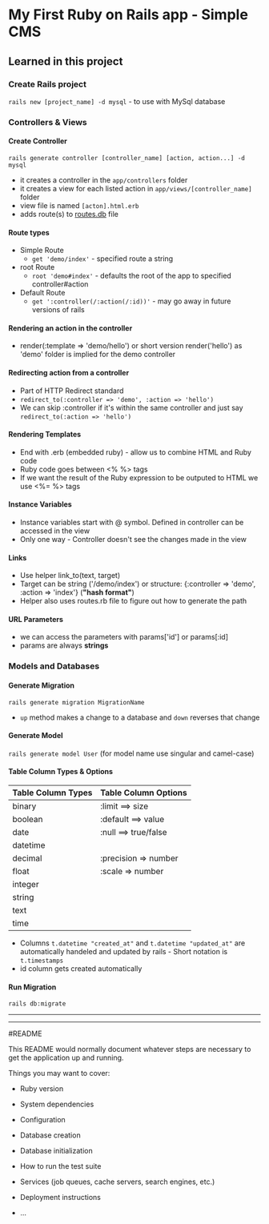 # My First Ruby on Rails app - Simple CMS  #

## Learned in this project ##

### Create Rails project 

```rails new [project_name] -d mysql```   - to use with MySql database

### Controllers & Views

#### Create Controller

```rails generate controller [controller_name] [action, action...] -d mysql```

- it creates a controller in the ```app/controllers``` folder
- it creates a view for each listed action in ```app/views/[controller_name]``` folder 
- view file is named ```[acton].html.erb```
- adds route(s) to [routes.db](config/routes.rb) file

#### Route types

- Simple Route 
  - ```get 'demo/index'```    - specified route a string
- root Route 
  - ```root 'demo#index'```    - defaults the root of the app to specified controller#action
- Default Route 
  - ```get ':controller(/:action(/:id))'```      - may go away in future versions of rails

#### Rendering an action in the controller

- render(:template => 'demo/hello')  or short version render('hello')  as 'demo' folder is implied for the demo controller

#### Redirecting action from a controller

- Part of HTTP Redirect standard
- ```redirect_to(:controller => 'demo', :action => 'hello')```
- We can skip :controller if it's within the same controller and just say ```redirect_to(:action => 'hello')```

#### Rendering Templates

- End with .erb (embedded ruby) - allow us to combine HTML and Ruby code
- Ruby code goes between <% %> tags
- If we want the result of the Ruby expression to be outputed to HTML we use <%= %> tags

#### Instance Variables

- Instance variables start with @ symbol. Defined in controller can be accessed in the view
- Only one way -  Controller doesn't see the changes made in the view

#### Links

- Use helper link_to(text, target)
- Target can be string ('/demo/index') or structure: {:controller => 'demo', :action => 'index'} (**"hash format"**)
- Helper also uses routes.rb file to figure out how to generate the path

#### URL Parameters

- we can access the parameters with params['id'] or params[:id]
- params are always **strings**


### Models and Databases 

#### Generate Migration

``` rails generate migration MigrationName ```

- ```up``` method makes a change to a database and ```down``` reverses that change

#### Generate Model

``` rails generate model User ```    (for model name use singular and camel-case)

#### Table Column Types & Options


| Table Column Types | Table Column Options |
---------------------|----------------------|
|binary | :limit ==> size |
|boolean | :default ==> value |
|date | :null ==> true/false |
|datetime |  |
|decimal | :precision => number |
|float | :scale => number |
|integer |  |
|string | | 
|text | |
| time | |

- Columns ```t.datetime "created_at"``` and ```t.datetime "updated_at"``` are automatically handeled and updated by rails  - Short notation is ```t.timestamps```
- id column gets created automatically

#### Run Migration

```rails db:migrate```

---
---
#README

This README would normally document whatever steps are necessary to get the
application up and running.

Things you may want to cover:

* Ruby version

* System dependencies

* Configuration

* Database creation

* Database initialization

* How to run the test suite

* Services (job queues, cache servers, search engines, etc.)

* Deployment instructions

* ...
